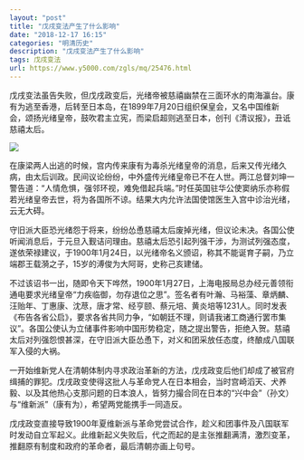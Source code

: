 ```yaml
---
layout: "post"
title: "戊戌变法产生了什么影响"
date: "2018-12-17 16:15"
categories: "明清历史"
description: "戊戌变法产生了什么影响"
tags: 戊戌变法
url: https://www.y5000.com/zgls/mq/25476.html
---
```






戊戌变法虽告失败，但戊戌政变后，光绪帝被慈禧幽禁在三面环水的南海瀛台。康有为逃至香港，后转至日本岛，在1899年7月20日组织保皇会，又名中国维新会，颂扬光绪皇帝，鼓吹君主立宪，而梁启超则逃至日本，创刊《清议报》，丑诋慈禧太后。

![](https://img.y5000.com/uploads/allimg/170912/8-1F9121G059649.jpg)

在康梁两人出逃的时候，宫内传来康有为毒杀光绪皇帝的消息，后来又传光绪久病，由太后训政。民间议论纷纷，中外盛传光绪皇帝已不在人世。两江总督刘坤一警告道：“人情危惧，强邻环视，难免借起兵端。”时任英国驻华公使窦纳乐亦称假若光绪皇帝去世，将为各国所不谅。结果大内允许法国使馆医生入宫中诊治光绪，云无大碍。

守旧派大臣恐光绪怨于将来，纷纷怂恿慈禧太后废掉光绪，但议论未决。各国公使听闻消息后，于元旦入觐诘问理由。慈禧太后恐引起列强干涉，为测试列强态度，遂依荣禄建议，于1900年1月24日，以光绪帝名义颁诏，称其不能诞育子嗣，乃立端郡王载漪之子，15岁的溥俊为大阿哥，史称己亥建储。

不过该诏书一出，随即令天下哗然，1900年1月27日，上海电报局总办经元善领衔通电要求光绪皇帝“力疾临御，勿存退位之思”。签名者有叶瀚、马裕藻、章炳麟、汪贻年、丁惠康、沈荩，唐才常、经亨颐、蔡元培、黄炎培等1231人。同时发表《布告各省公启》，要求各省共同力争，“如朝廷不理，则请我诸工商通行罢市集议”。各国公使认为立储事件影响中国形势稳定，随之提出警告，拒绝入贺。慈禧太后对列强怨恨甚深，在守旧派大臣怂恿下，对义和团采放任态度，终酿成八国联军入侵的大祸。

一开始维新党人在清朝体制内寻求政治革新的方法，戊戌政变后他们却成了被官府缉捕的罪犯。戊戌政变使得这批人与革命党人在日本相会，当时宫崎滔天、犬养毅、以及其他热心支那问题的日本浪人，皆努力撮合同在日本的“兴中会”（孙文）与“维新派”（康有为），希望两党能携手一同造反。

戊戌政变直接导致1900年夏维新派与革命党尝试合作，趁义和团事件及八国联军时发动自立军起义。此维新起义失败后，代之而起的是主张推翻满清，激烈变革，推翻原有制度和政府的革命者，最后清朝亦画上句号。
